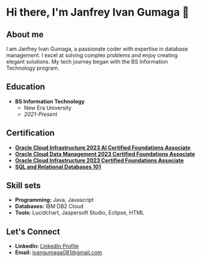 # Hi there, I'm Janfrey Ivan Gumaga 👋

## About me

I am Janfrey Ivan Gumaga, a passionate coder with expertise in database management. I excel at solving complex problems and enjoy creating elegant solutions. My tech journey began with the BS Information Technology program.

## Education

- **BS Information Technology**
  - New Era University
  - *2021-Present*

## Certification

- **[Oracle Cloud Infrastructure 2023 AI Certified Foundations Associate](certification-link-1)**
- **[Oracle Cloud Data Management 2023 Certified Foundations Associate](certification-link-2)**
- **[Oracle Cloud Infrastructure 2023 Certified Foundations Associate](certification-link-3)**
- **[SQL and Relational Databases 101](certification-link-4)**

## Skill sets

- **Programming:** Java, Javascript
- **Databases:** IBM DB2 Cloud
- **Tools:** Lucidchart, Jaspersoft Studio, Eclipse, HTML

## Let's Connect

- **LinkedIn:** [LinkedIn Profile](linkedin-profile-link)
- **Email:** ivangumaga081@gmail.com
